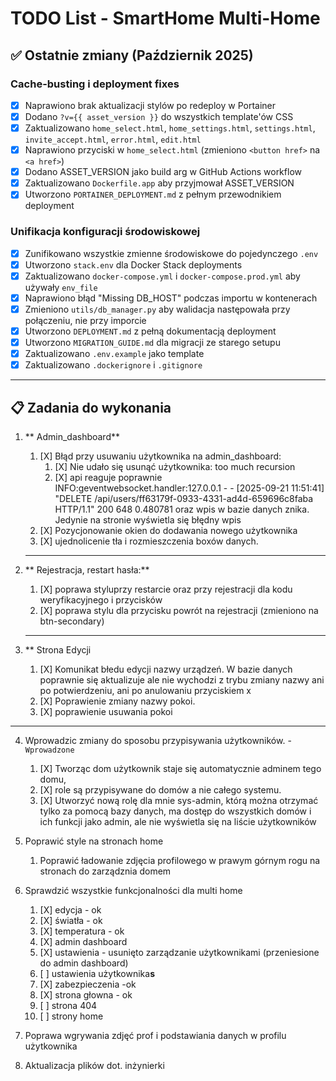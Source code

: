 # TODO List - SmartHome Multi-Home

## ✅ Ostatnie zmiany (Październik 2025)

### Cache-busting i deployment fixes

- [X] Naprawiono brak aktualizacji stylów po redeploy w Portainer
- [X] Dodano `?v={{ asset_version }}` do wszystkich template'ów CSS
- [X] Zaktualizowano `home_select.html`, `home_settings.html`, `settings.html`, `invite_accept.html`, `error.html`, `edit.html`
- [X] Naprawiono przyciski w `home_select.html` (zmieniono `<button href>` na `<a href>`)
- [X] Dodano ASSET_VERSION jako build arg w GitHub Actions workflow
- [X] Zaktualizowano `Dockerfile.app` aby przyjmował ASSET_VERSION
- [X] Utworzono `PORTAINER_DEPLOYMENT.md` z pełnym przewodnikiem deployment

### Unifikacja konfiguracji środowiskowej

- [X] Zunifikowano wszystkie zmienne środowiskowe do pojedynczego `.env`
- [X] Utworzono `stack.env` dla Docker Stack deployments
- [X] Zaktualizowano `docker-compose.yml` i `docker-compose.prod.yml` aby używały `env_file`
- [X] Naprawiono błąd "Missing DB_HOST" podczas importu w kontenerach
- [X] Zmieniono `utils/db_manager.py` aby walidacja następowała przy połączeniu, nie przy imporcie
- [X] Utworzono `DEPLOYMENT.md` z pełną dokumentacją deployment
- [X] Utworzono `MIGRATION_GUIDE.md` dla migracji ze starego setupu
- [X] Zaktualizowano `.env.example` jako template
- [X] Zaktualizowano `.dockerignore` i `.gitignore`

---

## 📋 Zadania do wykonania

1. ** Admin_dashboard**

   1. [X] Błąd przy usuwaniu użytkownika na admin_dashboard:
       1. [X] Nie udało się usunąć użytkownika: too much recursion
       2. [X] api reaguje poprawnie INFO:geventwebsocket.handler:127.0.0.1 - - [2025-09-21 11:51:41] "DELETE /api/users/ff63179f-0933-4331-ad4d-659696c8faba HTTP/1.1" 200 648 0.480781 oraz wpis w bazie danych znika. Jedynie na stronie wyświetla się błędny wpis
   2. [X] Pozycjonowanie okien do dodawania nowego użytkownika
   3. [X] ujednolicenie tła i rozmieszczenia  boxów danych.

   ---
2. ** Rejestracja, restart hasła:**

   1. [X] poprawa styluprzy restarcie oraz przy rejestracji dla kodu weryfikacyjnego i przycisków
   2. [X] poprawa stylu dla przycisku powrót na rejestracji (zmieniono na btn-secondary)

   ---
3. ** Strona Edycji

   1. [X] Komunikat błedu edycji nazwy urządzeń. W bazie danych poprawnie się aktualizuje ale nie wychodzi z trybu zmiany nazwy ani po potwierdzeniu, ani po anulowaniu przyciskiem x
   2. [X] Poprawienie zmiany nazwy pokoi.
   3. [X] poprawienie usuwania pokoi

---

4. Wprowadzic zmiany do sposobu przypisywania użytkowników. - `Wprowadzone`

   1. [X] Tworząc dom użytkownik staje się automatycznie adminem tego domu,
   2. [X] role są przypisywane do domów a nie całego systemu.
   3. [X] Utworzyć nową rolę dla mnie sys-admin, którą można otrzymać tylko za pomocą bazy danych, ma dostęp do wszystkich domów i ich funkcji jako admin, ale nie wyświetla się na liście użytkowników
5. Poprawić style na stronach home

   1. Poprawić ładowanie zdjęcia profilowego w prawym górnym rogu na stronach do zarządznia domem
6. Sprawdzić wszystkie funkcjonalności dla multi home

   1. [X] edycja - ok
   2. [X] światła - ok
   3. [X] temperatura - ok
   4. [X] admin dashboard
   5. [X] ustawienia - usunięto zarządzanie użytkownikami (przeniesione do admin dashboard)
   6. [ ] ustawienia użytkownika**s**
   7. [X] zabezpieczenia -ok
   8. [X] strona głowna - ok
   9. [ ] strona 404
   1. [ ] strony home
7. Poprawa wgrywania zdjęć prof i podstawiania danych w profilu użytkownika
8. Aktualizacja plików dot. inżynierki
